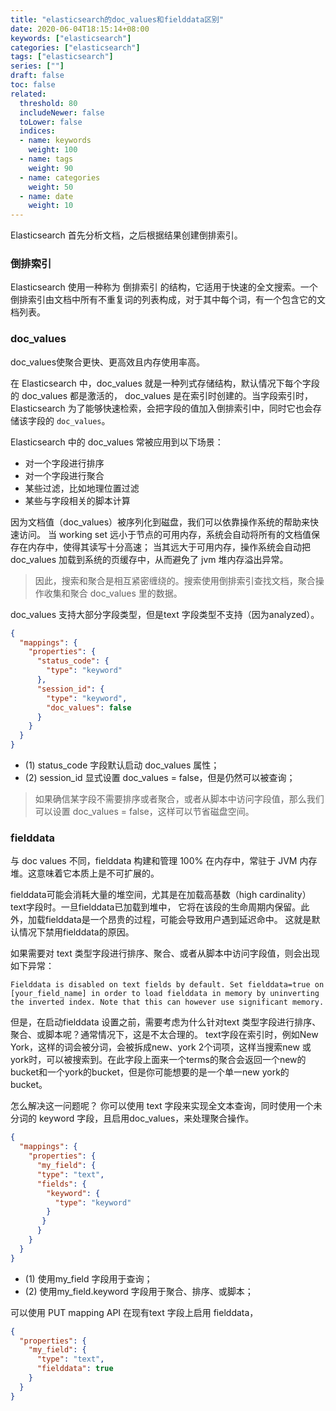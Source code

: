```yaml
---
title: "elasticsearch的doc_values和fielddata区别"
date: 2020-06-04T18:15:14+08:00
keywords: ["elasticsearch"]
categories: ["elasticsearch"]
tags: ["elasticsearch"]
series: [""]
draft: false
toc: false
related:
  threshold: 80
  includeNewer: false
  toLower: false
  indices:
  - name: keywords
    weight: 100
  - name: tags
    weight: 90
  - name: categories
    weight: 50
  - name: date
    weight: 10
---
```


Elasticsearch 首先分析文档，之后根据结果创建倒排索引。

### 倒排索引
Elasticsearch 使用一种称为 倒排索引 的结构，它适用于快速的全文搜索。一个倒排索引由文档中所有不重复词的列表构成，对于其中每个词，有一个包含它的文档列表。



### doc_values
doc_values使聚合更快、更高效且内存使用率高。

在 Elasticsearch 中，doc_values 就是一种列式存储结构，默认情况下每个字段的 doc_values 都是激活的，
doc_values 是在索引时创建的。当字段索引时，Elasticsearch 为了能够快速检索，会把字段的值加入倒排索引中，同时它也会存储该字段的 `doc_values`。

Elasticsearch 中的 doc_values 常被应用到以下场景：

- 对一个字段进行排序
- 对一个字段进行聚合
- 某些过滤，比如地理位置过滤
- 某些与字段相关的脚本计算

因为文档值（doc_values）被序列化到磁盘，我们可以依靠操作系统的帮助来快速访问。
当 working set 远小于节点的可用内存，系统会自动将所有的文档值保存在内存中，使得其读写十分高速；
当其远大于可用内存，操作系统会自动把 doc_values 加载到系统的页缓存中，从而避免了 jvm 堆内存溢出异常。

> 因此，搜索和聚合是相互紧密缠绕的。搜索使用倒排索引查找文档，聚合操作收集和聚合 doc_values 里的数据。

doc_values 支持大部分字段类型，但是text 字段类型不支持（因为analyzed）。

```json
{
  "mappings": {
    "properties": {
      "status_code": {
        "type": "keyword"
      },
      "session_id": {
        "type": "keyword",
        "doc_values": false
      }
    }
  }
}
```
- (1) status_code 字段默认启动 doc_values 属性；
- (2) session_id 显式设置 doc_values = false，但是仍然可以被查询；

> 如果确信某字段不需要排序或者聚合，或者从脚本中访问字段值，那么我们可以设置 doc_values = false，这样可以节省磁盘空间。

### fielddata
与 doc values 不同，fielddata 构建和管理 100% 在内存中，常驻于 JVM 内存堆。这意味着它本质上是不可扩展的。


fielddata可能会消耗大量的堆空间，尤其是在加载高基数（high cardinality）text字段时。一旦fielddata已加载到堆中，
它将在该段的生命周期内保留。此外，加载fielddata是一个昂贵的过程，可能会导致用户遇到延迟命中。
这就是默认情况下禁用fielddata的原因。

如果需要对 text 类型字段进行排序、聚合、或者从脚本中访问字段值，则会出现如下异常：
```
Fielddata is disabled on text fields by default. Set fielddata=true on [your_field_name] in order to load fielddata in memory by uninverting the inverted index. Note that this can however use significant memory.
```
但是，在启动fielddata 设置之前，需要考虑为什么针对text 类型字段进行排序、聚合、或脚本呢？通常情况下，这是不太合理的。
text字段在索引时，例如New York，这样的词会被分词，会被拆成new、york 2个词项，这样当搜索new 或 york时，可以被搜索到。在此字段上面来一个terms的聚合会返回一个new的bucket和一个york的bucket，但是你可能想要的是一个单一new york的bucket。
 
怎么解决这一问题呢？
你可以使用 text 字段来实现全文本查询，同时使用一个未分词的 keyword 字段，且启用doc_values，来处理聚合操作。

```json
{
  "mappings": {
    "properties": {
      "my_field": {
      "type": "text",
      "fields": {
        "keyword": {
          "type": "keyword"
        }
       }
      }
    }
  }
}

```

- (1) 使用my_field 字段用于查询；
- (2) 使用my_field.keyword 字段用于聚合、排序、或脚本；
 
可以使用 PUT mapping API 在现有text 字段上启用 fielddata，
```json
{
  "properties": {
    "my_field": {
      "type": "text",
      "fielddata": true
    }
  }
}
```

 
 